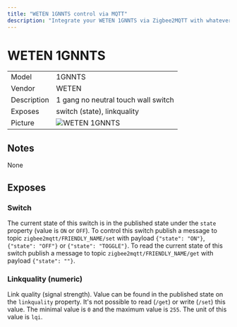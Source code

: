 ```yaml
---
title: "WETEN 1GNNTS control via MQTT"
description: "Integrate your WETEN 1GNNTS via Zigbee2MQTT with whatever smart home infrastructure you are using without the vendors bridge or gateway."
---
```


<!-- !!!! -->
<!-- ATTENTION: This file is auto-generated through docgen! -->
<!-- You can only edit the "## Notes"-Section. -->
<!-- !!!! -->

# WETEN 1GNNTS

|     |     |
|-----|-----|
| Model | 1GNNTS  |
| Vendor  | WETEN  |
| Description | 1 gang no neutral touch wall switch |
| Exposes | switch (state), linkquality |
| Picture | ![WETEN 1GNNTS](https://psi-4ward.github.io/zigbee2mqtt-docs/images/devices/1GNNTS.jpg) |


## Notes

None



## Exposes

### Switch 
The current state of this switch is in the published state under the `state` property (value is `ON` or `OFF`).
To control this switch publish a message to topic `zigbee2mqtt/FRIENDLY_NAME/set` with payload `{"state": "ON"}`, `{"state": "OFF"}` or `{"state": "TOGGLE"}`.
To read the current state of this switch publish a message to topic `zigbee2mqtt/FRIENDLY_NAME/get` with payload `{"state": ""}`.

### Linkquality (numeric)
Link quality (signal strength).
Value can be found in the published state on the `linkquality` property.
It's not possible to read (`/get`) or write (`/set`) this value.
The minimal value is `0` and the maximum value is `255`.
The unit of this value is `lqi`.

